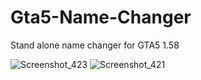 # Gta5-Name-Changer
 Stand alone name changer for GTA5 1.58


![Screenshot_423](https://user-images.githubusercontent.com/62859332/158099461-2892e4a7-b03a-4439-a0d1-46fe1c58972f.png)
![Screenshot_421](https://user-images.githubusercontent.com/62859332/158099486-a6bea057-f363-40f9-bd14-2f8330d0e28e.png)

